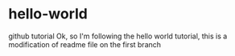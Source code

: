 # hello-world
github tutorial
Ok, so I'm following the hello world tutorial, this is a modification of readme file on the first branch
